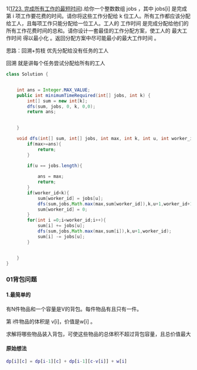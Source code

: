 

1([1723. 完成所有工作的最短时间](https://leetcode-cn.com/problems/find-minimum-time-to-finish-all-jobs/)).给你一个整数数组 jobs ，其中 jobs[i] 是完成第 i 项工作要花费的时间。请你将这些工作分配给 k 位工人。所有工作都应该分配给工人，且每项工作只能分配给一位工人。工人的 工作时间 是完成分配给他们的所有工作花费时间的总和。请你设计一套最佳的工作分配方案，使工人的 最大工作时间 得以最小化 。返回分配方案中尽可能最小的最大工作时间 。

思路：回溯+剪枝 优先分配给没有任务的工人

回溯 就是讲每个任务尝试分配给所有的工人

```java
class Solution {


    int ans = Integer.MAX_VALUE;
    public int minimumTimeRequired(int[] jobs, int k) {
        int[] sum = new int[k];
        dfs(sum, jobs, 0, k, 0,0);
        return ans;
       

    }

    void dfs(int[] sum, int[] jobs, int max, int k, int u, int worker_id){
        if(max>=ans){
            return;
        }

        if(u == jobs.length){
           
            ans = max;
            return;
        }
        if(worker_id<k){
            sum[worker_id] = jobs[u];
            dfs(sum,jobs,Math.max(max,sum[worker_id]),k,u+1,worker_id+1);
            sum[worker_id] = 0;
        }
        for(int i =0;i<worker_id;i++){
            sum[i] += jobs[u];
            dfs(sum,jobs,Math.max(max,sum[i]),k,u+1,worker_id);
            sum[i] -= jobs[u];
        }


    }
}
```



### 01背包问题

#### 1.最简单的

有N件物品和一个容量是V的背包。每件物品有且只有一件。

第 i件物品的体积是 v[i]，价值是w[i] 。

求解将哪些物品装入背包，可使这些物品的总体积不超过背包容量，且总价值最大

#### 原始想法

```matlab
dp[i][c] = dp[i-1][c] + dp[i-1][c-v[i]] + w[i]
```

```
```





